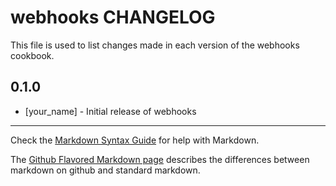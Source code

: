 webhooks CHANGELOG
==================

This file is used to list changes made in each version of the webhooks cookbook.

0.1.0
-----
- [your_name] - Initial release of webhooks

- - -
Check the [Markdown Syntax Guide](http://daringfireball.net/projects/markdown/syntax) for help with Markdown.

The [Github Flavored Markdown page](http://github.github.com/github-flavored-markdown/) describes the differences between markdown on github and standard markdown.
